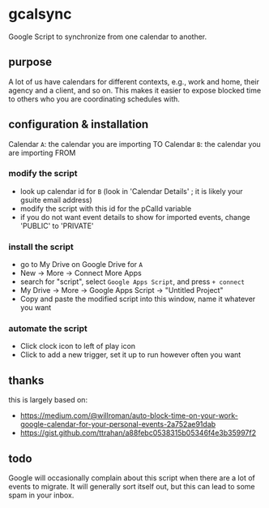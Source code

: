 # gcalsync

Google Script to synchronize from one calendar to another.

## purpose

A lot of us have calendars for different contexts, e.g., work and home, their agency and a client, and so on. This makes it easier to expose blocked time to others who you are coordinating schedules with. 

## configuration & installation

Calendar `A`: the calendar you are importing TO
Calendar `B`: the calendar you are importing FROM

### modify the script

* look up calendar id for `B` (look in 'Calendar Details' ; it is likely your gsuite email address)
* modify the script with this id for the pCalId variable
* if you do not want event details to show for imported events, change 'PUBLIC' to 'PRIVATE'

### install the script

* go to My Drive on Google Drive for `A`
* New -> More -> Connect More Apps
* search for "script", select `Google Apps Script`, and press `+ connect`
* My Drive -> More -> Google Apps Script -> "Untitled Project"
* Copy and paste the modified script into this window, name it whatever you want

### automate the script
* Click clock icon to left of play icon
* Click to add a new trigger, set it up to run however often you want

## thanks

this is largely based on:
* https://medium.com/@willroman/auto-block-time-on-your-work-google-calendar-for-your-personal-events-2a752ae91dab 
* https://gist.github.com/ttrahan/a88febc0538315b05346f4e3b35997f2

## todo

Google will occasionally complain about this script when there are a lot of events to migrate.
It will generally sort itself out, but this can lead to some spam in your inbox.


